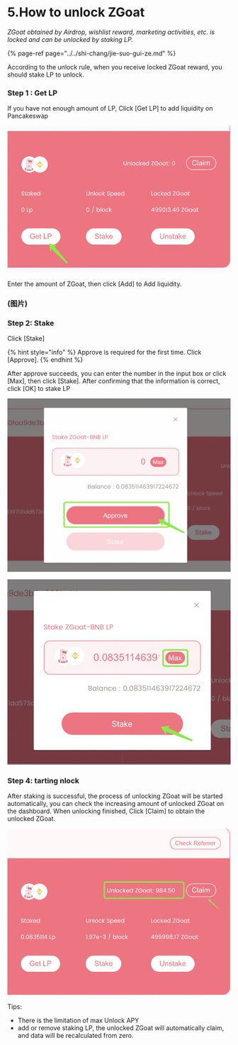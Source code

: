 # 5.How to unlock ZGoat

_ZGoat obtained by Airdrop, wishlist reward, marketing activities, etc. is locked and can be unlocked by staking LP._

{% page-ref page="../../shi-chang/jie-suo-gui-ze.md" %}

According to the unlock rule,  when you receive locked ZGoat reward, you should stake LP to unlock.

### Step 1 : Get LP

If you have not enough amount of LP, Click \[Get LP\] to add liquidity on Pancakeswap

![](../../.gitbook/assets/ru-he-jie-suo-zgoat1.png)

Enter the amount of ZGoat, then click \[Add\] to Add liquidity.

### \(图片\)

### Step 2: Stake

Click \[Stake\]

{% hint style="info" %}
Approve is required for the first time. Click \[Approve\]. 
{% endhint %}

After approve succeeds, you can enter the number in the input box or click \[Max\], then click \[Stake\]. After confirming that the information is correct, click \[OK\] to stake LP

![](../../.gitbook/assets/ru-he-jie-suo-zgoat2.png)

![](../../.gitbook/assets/ru-he-jie-suo-zgoat3.png)

### Step 4: tarting nlock

After staking is successful, the process of unlocking ZGoat will be started automatically, you can check the increasing amount of unlocked ZGoat on the dashboard. When unlocking finished, Click \[Claim\] to obtain the unlocked ZGoat.

![](../../.gitbook/assets/ru-he-jie-suo-zgoat5.png)



Tips:

* There is the limitation of max Unlock APY
* add or remove staking LP, the unlocked ZGoat will automatically claim, and data will be recalculated from zero.



